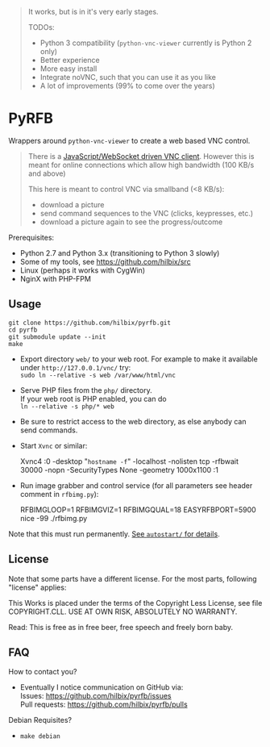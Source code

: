 > It works, but is in it's very early stages.
>
> TODOs:
>
> - Python 3 compatibility (`python-vnc-viewer` currently is Python 2 only)
> - Better experience
> - More easy install
> - Integrate noVNC, such that you can use it as you like
> - A lot of improvements (99% to come over the years)


# PyRFB

Wrappers around `python-vnc-viewer` to create a web based VNC control.

> There is a [JavaScript/WebSocket driven VNC client](https://github.com/novnc/).
> However this is meant for online connections which allow high bandwidth (100 KB/s and above)
>
> This here is meant to control VNC via smallband (<8 KB/s):
>
> - download a picture
> - send command sequences to the VNC (clicks, keypresses, etc.)
> - download a picture again to see the progress/outcome

Prerequisites:

- Python 2.7 and Python 3.x (transitioning to Python 3 slowly)
- Some of my tools, see https://github.com/hilbix/src
- Linux (perhaps it works with CygWin)
- NginX with PHP-FPM


## Usage

	git clone https://github.com/hilbix/pyrfb.git
	cd pyrfb
	git submodule update --init
	make

- Export directory `web/` to your web root.
  For example to make it available under `http://127.0.0.1/vnc/` try:  
  `sudo ln --relative -s web /var/www/html/vnc`

- Serve PHP files from the `php/` directory.  
  If your web root is PHP enabled, you can do  
  `ln --relative -s php/* web`

- Be sure to restrict access to the web directory, as else anybody can send commands.

- Start `Xvnc` or similar:

	Xvnc4 :0 -desktop "`hostname -f`" -localhost -nolisten tcp -rfbwait 30000 -nopn -SecurityTypes None -geometry 1000x1100 :1

- Run image grabber and control service (for all parameters see header comment in `rfbimg.py`):

	RFBIMGLOOP=1 RFBIMGVIZ=1 RFBIMGQUAL=18 EASYRFBPORT=5900 nice -99 ./rfbimg.py

Note that this must run permanently.  [See `autostart/` for details](autostart/.readme.md).


## License

Note that some parts have a different license.
For the most parts, following "license" applies:

This Works is placed under the terms of the Copyright Less License,
see file COPYRIGHT.CLL.  USE AT OWN RISK, ABSOLUTELY NO WARRANTY.

Read: This is free as in free beer, free speech and freely born baby.


## FAQ

How to contact you?

- Eventually I notice communication on GitHub via:  
  Issues: https://github.com/hilbix/pyrfb/issues  
  Pull requests: https://github.com/hilbix/pyrfb/pulls

Debian Requisites?

- `make debian`

